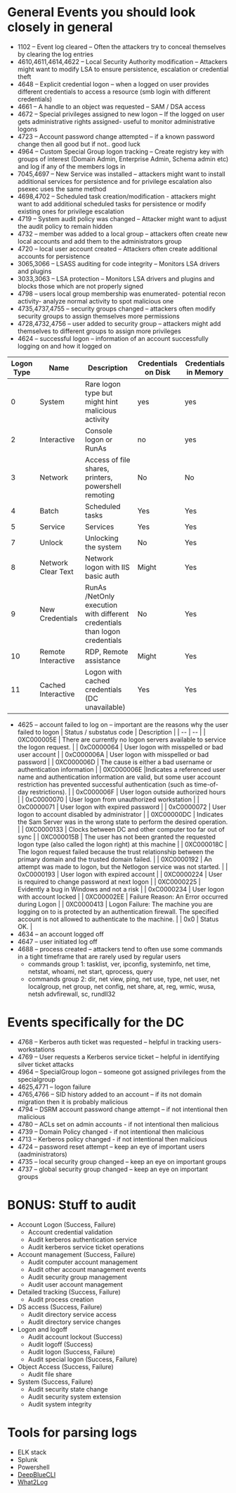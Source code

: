 # General Events you should look closely in general

- 1102 – Event log cleared – Often the attackers try to conceal themselves by clearing the log entries
- 4610,4611,4614,4622 – Local Security Authority modification – Attackers might want to modify LSA to ensure persistence, escalation or credential theft
- 4648 – Explicit credential logon – when a logged on user provides different credentials to access a resource (smb login with different credentials)
- 4661 – A handle to an object was requested – SAM / DSA access
- 4672 – Special privileges assigned to new logon – If the logged on user gets administrative rights assigned- useful to monitor administrative logons
- 4723 – Account password change attempted – if a known password change then all good but if not.. good luck
- 4964 – Custom Special Group logon tracking – Create registry key with groups of interest (Domain Admin, Enterprise Admin, Schema admin etc) and log if any of the members logs in
- 7045,4697 – New Service was installed – attackers might want to install additional services for persistence and for privilege escalation also psexec uses the same method
- 4698,4702 – Scheduled task creation/modification - attackers might want to add additional scheduled tasks for persistence or modify existing ones for privilege escalation
- 4719 – System audit policy was changed – Attacker might want to adjust the audit policy to remain hidden
- 4732 – member was added to a local group – attackers often create new local accounts and add them to the administrators group
- 4720 – local user account created – Attackers often create additional accounts for persistence
- 3065,3066 – LSASS auditing for code integrity – Monitors LSA drivers and plugins
- 3033,3063 – LSA protection – Monitors LSA drivers and plugins and blocks those which are not properly signed
- 4798 – users local group membership was enumerated- potential recon activity- analyze normal activity to spot malicious one
- 4735,4737,4755 – security groups changed – attackers often modify security groups to assign themselves more permissions
- 4728,4732,4756 – user added to security group – attackers might add themselves to different groups to assign more privileges
- 4624 – successful logon – information of an account successfully logging on and how it logged on

| Logon Type | Name | Description | Credentials on Disk | Credentials in Memory |
| -- | -- | -- | -- | -- |
| 0 | System | Rare logon type but might hint malicious activity | yes | yes |
| 2 | Interactive | Console logon or RunAs | no | yes |
| 3 | Network | Access of file shares, printers, powershell remoting | No | No |
| 4 | Batch | Scheduled tasks | Yes | Yes |
| 5 | Service | Services | Yes | Yes |
| 7 | Unlock | Unlocking the system | No | Yes |
| 8 | Network Clear Text | Network logon with IIS basic auth | Might | Yes |
| 9 | New Credentials | RunAs /NetOnly execution with different credentials than logon credentials | No | Yes |
| 10 | Remote Interactive | RDP, Remote assistance | Might | Yes |
| 11 | Cached Interactive | Logon with cached credentials (DC unavailable) | Yes | Yes | 

- 4625 – account failed to log on – important are the reasons why the user failed to logon 
| Status / substatus code | Description |
| -- | -- |
| 0XC000005E | There are currently no logon servers available to service the logon request. |
| 0xC0000064 | User logon with misspelled or bad user account |
| 0xC000006A | User logon with misspelled or bad password |
| 0XC000006D | The cause is either a bad username or authentication information |
| 0XC000006E |Indicates a referenced user name and authentication information are valid, but some user account restriction has prevented successful authentication (such as time-of-day restrictions). |
| 0xC000006F | User logon outside authorized hours |
| 0xC0000070 | User logon from unauthorized workstation |
| 0xC0000071 | User logon with expired password |
| 0xC0000072 | User logon to account disabled by administrator |
| 0XC00000DC | Indicates the Sam Server was in the wrong state to perform the desired operation. |
| 0XC0000133 | Clocks between DC and other computer too far out of sync |
| 0XC000015B | The user has not been granted the requested logon type (also called the logon right) at this machine |
| 0XC000018C | The logon request failed because the trust relationship between the primary domain and the trusted domain failed. |
| 0XC0000192 | An attempt was made to logon, but the Netlogon service was not started. |
| 0xC0000193 | User logon with expired account |
| 0XC0000224 | User is required to change password at next logon |
| 0XC0000225 | Evidently a bug in Windows and not a risk |
| 0xC0000234 | User logon with account locked |
| 0XC00002EE | Failure Reason: An Error occurred during Logon |
| 0XC0000413 | Logon Failure: The machine you are logging on to is protected by an authentication firewall. The specified account is not allowed to authenticate to the machine. |
| 0x0 | Status OK. |
- 4634 – an account logged off
- 4647 – user initiated log off
- 4688 – process created – attackers tend to often use some commands in a tight timeframe that are rarely used by regular users 
	- commands group 1: tasklist, ver, ipconfig, systeminfo, net time, netstat, whoami, net start, qprocess, query
	- commands group 2: dir, net view, ping, net use, type, net user, net localgroup, net group, net config, net share, at, reg, wmic, wusa, netsh advfirewall, sc, rundll32
# Events specifically for the **DC**
- 4768 – Kerberos auth ticket was requested – helpful in tracking users-workstations
- 4769 – User requests a Kerberos service ticket – helpful in identifying silver ticket attacks
- 4964 – SpecialGroup logon – someone got assigned privileges from the specialgroup 
- 4625,4771 – logon failure
- 4765,4766 – SID history added to an account – if its not domain migration then it is probably malicious 
- 4794 – DSRM account password change attempt – if not intentional then malicious
- 4780 – ACLs set on admin accounts - if not intentional then malicious
- 4739 – Domain Policy changed - if not intentional then malicious
- 4713 – Kerberos policy changed - if not intentional then malicious
- 4724 – password reset attempt – keep an eye of important users (aadministrators)
- 4735 – local security group changed – keep an eye on important groups
- 4737 – global security group changed – keep an eye on important groups

# BONUS: Stuff to audit
- Account Logon (Success, Failure)
	- Account credential validation 
	- Audit kerberos authentication service
	- Audit kerberos service ticket operations
- Account management (Success, Failure)
	- Audit computer account management
	- Audit other account management events
	- Audit security group management
	- Audit user account management
- Detailed tracking (Success, Failure)
	- Audit process creation
- DS access (Success, Failure)
	- Audit directory service access
	- Audit directory service changes
- Logon and logoff
	- Audit account lockout (Success)
	- Audit logoff (Success)
	- Audit logon (Success, Failure)
	- Audit special logon (Success, Failure)
- Object Access (Success, Failure)
	- Audit file share
- System (Success, Failure)
	- Audit security state change
	- Audit security system extension
	- Audit system integrity

# Tools for parsing logs
- ELK stack
- Splunk
- Powershell
- [DeepBlueCLI](https://github.com/sans-blue-team/DeepBlueCLI)
- [What2Log](https://what2log.com/)
